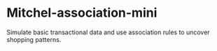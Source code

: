 # Mitchel-association-mini
Simulate basic transactional data and use association rules to uncover shopping patterns.
